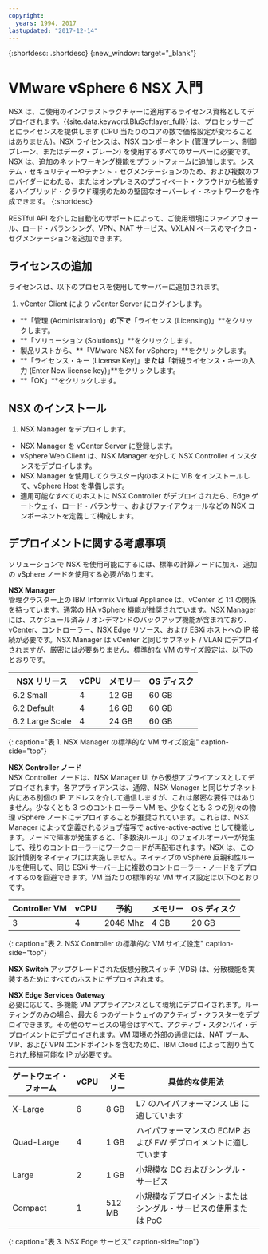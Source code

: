 ```yaml
---
copyright:
  years: 1994, 2017
lastupdated: "2017-12-14"
---
```


{:shortdesc: .shortdesc}
{:new_window: target="_blank"}

# VMware vSphere 6 NSX 入門 

NSX は、ご使用のインフラストラクチャーに適用するライセンス資格としてデプロイされます。{{site.data.keyword.BluSoftlayer_full}} は、プロセッサーごとにライセンスを提供します (CPU 当たりのコアの数で価格設定が変わることはありません)。NSX ライセンスは、NSX コンポーネント (管理プレーン、制御プレーン、またはデータ・プレーン) を使用するすべてのサーバーに必要です。NSX は、追加のネットワーキング機能をプラットフォームに追加します。システム・セキュリティーやテナント・セグメンテーションのため、および複数のプロバイダーにわたる、またはオンプレミスのプライベート・クラウドから拡張するハイブリッド・クラウド環境のための堅固なオーバーレイ・ネットワークを作成できます。
{:shortdesc}

RESTful API を介した自動化のサポートによって、ご使用環境にファイアウォール、ロード・バランシング、VPN、NAT サービス、VXLAN ベースのマイクロ・セグメンテーションを追加できます。

## ライセンスの追加
ライセンスは、以下のプロセスを使用してサーバーに追加されます。
1. vCenter Client により vCenter Server にログインします。
* **「管理 (Administration)」**の下で**「ライセンス (Licensing)」**をクリックします。
* **「ソリューション (Solutions)」**をクリックします。
* 製品リストから、**「VMware NSX for vSphere」**をクリックします。
* **「ライセンス・キー (License Key)」**または**「新規ライセンス・キーの入力 (Enter New license key)｣**をクリックします。
* **「OK」**をクリックします。

## NSX のインストール

1. NSX Manager をデプロイします。
* NSX Manager を vCenter Server に登録します。
* vSphere Web Client は、NSX Manager を介して NSX Controller インスタンスをデプロイします。
* NSX Manager を使用してクラスター内のホストに VIB をインストールして、vSphere Host を準備します。
* 適用可能なすべてのホストに NSX Controller がデプロイされたら、Edge ゲートウェイ、ロード・バランサー、およびファイアウォールなどの NSX コンポーネントを定義して構成します。

## デプロイメントに関する考慮事項

ソリューションで NSX を使用可能にするには、標準の計算ノードに加え、追加の vSphere ノードを使用する必要があります。

**NSX Manager**<br />
管理クラスター上の IBM Informix Virtual Appliance は、vCenter と 1:1 の関係を持っています。通常の HA vSphere 機能が推奨されています。NSX Manager には、スケジュール済み / オンデマンドのバックアップ機能が含まれており、vCenter、コントローラー、NSX Edge リソース、および ESXi ホストへの IP 接続が必要です。NSX Manager は vCenter と同じサブネット / VLAN にデプロイされますが、厳密には必要ありません。標準的な VM のサイズ設定は、以下のとおりです。

|NSX リリース|vCPU|メモリー|OS ディスク|
|---|---|---|---|
|6.2 Small|4|12 GB|60 GB|
|6.2 Default|4|16 GB|60 GB|
|6.2 Large Scale|4|24 GB|60 GB|
{: caption="表 1. NSX Manager の標準的な VM サイズ設定" caption-side="top"}

**NSX Controller ノード**<br />
NSX Controller ノードは、NSX Manager UI から仮想アプライアンスとしてデプロイされます。各アプライアンスは、通常、NSX Manager と同じサブネット内にある別個の IP アドレスを介して通信しますが、これは厳密な要件ではありません。少なくとも 3 つのコントローラー VM を、少なくとも 3 つの別々の物理 vSphere ノードにデプロイすることが推奨されています。これらは、NSX Manager によって定義されるジョブ描写で active-active-active として機能します。ノードで障害が発生すると、「多数決ルール」のフェイルオーバーが発生して、残りのコントローラーにワークロードが再配布されます。NSX は、この設計慣例をネイティブには実施しません。ネイティブの vSphere 反親和性ルールを使用して、同じ ESXi サーバー上に複数のコントローラー・ノードをデプロイするのを回避できます。VM 当たりの標準的な VM サイズ設定は以下のとおりです。

|Controller VM|vCPU|予約|メモリー|OS ディスク|
|---|---|---|---|---|
|3|4|2048 Mhz|4 GB|20 GB|
{: caption="表 2. NSX Controller の標準的な VM サイズ設定" caption-side="top"}

**NSX Switch**
アップグレードされた仮想分散スイッチ (VDS) は、分散機能を実装するためにすべてのホストにデプロイされます。

**NSX Edge Services Gateway**<br />
必要に応じて、多機能 VM アプライアンスとして環境にデプロイされます。ルーティングのみの場合、最大 8 つのゲートウェイのアクティブ・クラスターをデプロイできます。その他のサービスの場合はすべて、アクティブ・スタンバイ・デプロイメントにデプロイされます。VM 環境の外部の通信には、NAT プール、VIP、および VPN エンドポイントを含むために、IBM Cloud によって割り当てられた移植可能な IP が必要です。

|ゲートウェイ・フォーム|vCPU|メモリー|具体的な使用法|
|---|---|---|---|
|X-Large|6|8 GB|L7 のハイパフォーマンス LB に適しています|
|Quad-Large|4|1 GB|ハイパフォーマンスの ECMP および FW デプロイメントに適しています|
|Large|2|1 GB|小規模な DC およびシングル・サービス|
|Compact|1|512 MB|小規模なデプロイメントまたはシングル・サービスの使用または PoC|
{: caption="表 3. NSX Edge サービス" caption-side="top"}

